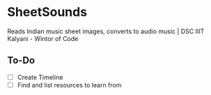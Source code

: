 # SheetSounds
Reads Indian music sheet images, converts to audio music | DSC IIIT Kalyani - Wintor of Code

## To-Do
- [ ] Create Timeline
- [ ] Find and list resources to learn from
